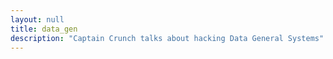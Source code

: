 ```yaml
---
layout: null
title: data_gen
description: "Captain Crunch talks about hacking Data General Systems"
---
```

